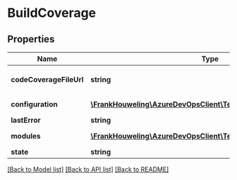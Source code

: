 # BuildCoverage

## Properties
Name | Type | Description | Notes
------------ | ------------- | ------------- | -------------
**codeCoverageFileUrl** | **string** | Code Coverage File Url | [optional] 
**configuration** | [**\FrankHouweling\AzureDevOpsClient\Test\Model\BuildConfiguration**](BuildConfiguration.md) | Build Configuration | [optional] 
**lastError** | **string** | Last Error | [optional] 
**modules** | [**\FrankHouweling\AzureDevOpsClient\Test\Model\ModuleCoverage[]**](ModuleCoverage.md) | List of Modules | [optional] 
**state** | **string** | State | [optional] 

[[Back to Model list]](../README.md#documentation-for-models) [[Back to API list]](../README.md#documentation-for-api-endpoints) [[Back to README]](../README.md)


